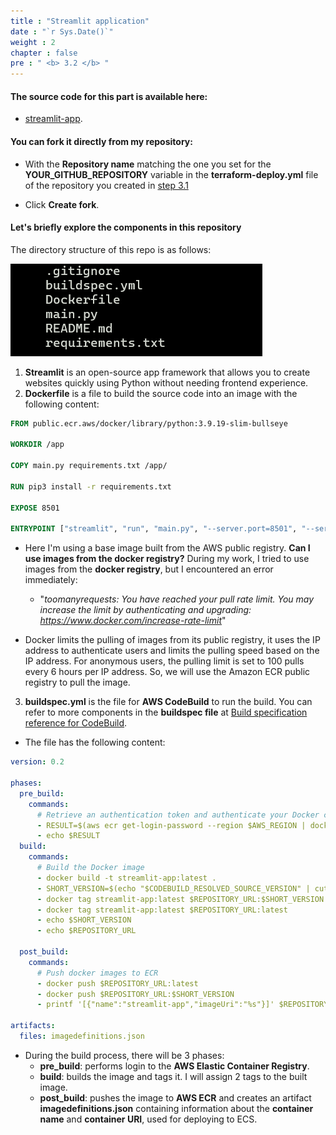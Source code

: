```yaml
---
title : "Streamlit application"
date : "`r Sys.Date()`"
weight : 2
chapter : false
pre : " <b> 3.2 </b> "
---
```


#### The source code for this part is available here:

 - [streamlit-app](https://github.com/bibichannel/streamlit-app).

#### You can fork it directly from my repository:
- With the **Repository name** matching the one you set for the **YOUR_GITHUB_REPOSITORY** variable in the **terraform-deploy.yml** file of the repository you created in [step 3.1](../../3-setupGithub/3.1-createTerraformRepo/_index.md)

- Click **Create fork**.

#### Let's briefly explore the components in this repository
The directory structure of this repo is as follows:

![IMAGE](/images/3-setupGithub/3.2-createStreamlitRepo/001-createStreamlitRepo.png)

1. **Streamlit** is an open-source app framework that allows you to create websites quickly using Python without needing frontend experience.
2. **Dockerfile** is a file to build the source code into an image with the following content:
```Dockerfile
FROM public.ecr.aws/docker/library/python:3.9.19-slim-bullseye

WORKDIR /app

COPY main.py requirements.txt /app/

RUN pip3 install -r requirements.txt

EXPOSE 8501

ENTRYPOINT ["streamlit", "run", "main.py", "--server.port=8501", "--server.address=0.0.0.0"]
```

- Here I'm using a base image built from the AWS public registry.
**Can I use images from the docker registry?** During my work, I tried to use images from the **docker registry**, but I encountered an error immediately:
    - "*toomanyrequests: You have reached your pull rate limit. You may increase the limit by authenticating and upgrading: https://www.docker.com/increase-rate-limit*"

- Docker limits the pulling of images from its public registry, it uses the IP address to authenticate users and limits the pulling speed based on the IP address. For anonymous users, the pulling limit is set to 100 pulls every 6 hours per IP address.
So, we will use the Amazon ECR public registry to pull the image.

3. **buildspec.yml** is the file for **AWS CodeBuild** to run the build. You can refer to more components in the **buildspec file** at [Build specification reference for CodeBuild](https://docs.aws.amazon.com/codebuild/latest/userguide/build-spec-ref.html).
- The file has the following content:
```yml
version: 0.2

phases:
  pre_build:
    commands:
      # Retrieve an authentication token and authenticate your Docker client to your registry
      - RESULT=$(aws ecr get-login-password --region $AWS_REGION | docker login --username AWS --password-stdin $REPOSITORY_URL)
      - echo $RESULT
  build:
    commands:
      # Build the Docker image
      - docker build -t streamlit-app:latest .
      - SHORT_VERSION=$(echo "$CODEBUILD_RESOLVED_SOURCE_VERSION" | cut -c 1-8)
      - docker tag streamlit-app:latest $REPOSITORY_URL:$SHORT_VERSION
      - docker tag streamlit-app:latest $REPOSITORY_URL:latest
      - echo $SHORT_VERSION
      - echo $REPOSITORY_URL
  
  post_build:
    commands:
      # Push docker images to ECR
      - docker push $REPOSITORY_URL:latest
      - docker push $REPOSITORY_URL:$SHORT_VERSION
      - printf '[{"name":"streamlit-app","imageUri":"%s"}]' $REPOSITORY_URL:$SHORT_VERSION > imagedefinitions.json

artifacts:
  files: imagedefinitions.json
```

- During the build process, there will be 3 phases:
  - **pre_build**: performs login to the **AWS Elastic Container Registry**.
  - **build**: builds the image and tags it. I will assign 2 tags to the built image.
  - **post_build**: pushes the image to **AWS ECR** and creates an artifact **imagedefinitions.json** containing information about the **container name** and **container URI**, used for deploying to ECS.